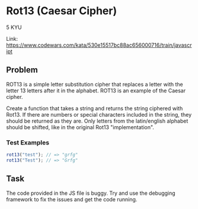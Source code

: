 # Rot13 (Caesar Cipher)

5 KYU

Link: https://www.codewars.com/kata/530e15517bc88ac656000716/train/javascript

## Problem

ROT13 is a simple letter substitution cipher that replaces a letter with the letter 13 letters after it in the alphabet. ROT13 is an example of the Caesar cipher.

Create a function that takes a string and returns the string ciphered with Rot13. If there are numbers or special characters included in the string, they should be returned as they are. Only letters from the latin/english alphabet should be shifted, like in the original Rot13 "implementation".

### Test Examples

```js
rot13("test"); // => "grfg"
rot13("Test"); // => "Grfg"
```

## Task

The code provided in the JS file is buggy. Try and use the debugging framework to fix the issues and get the code running.
